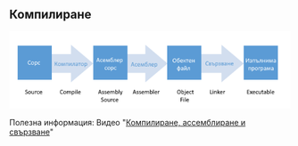 ## Компилиране

![01_compiling.png](01_compiling.png) 

Полезна информация: 
Видео "[Компилиране, ассемблиране и свързване](https://www.youtube.com/watch?v=N2y6csonII4)"
